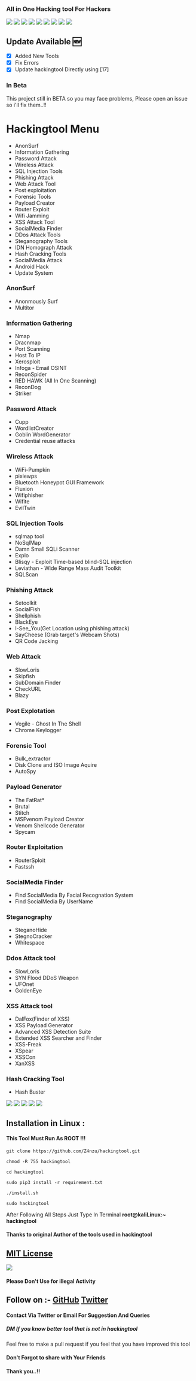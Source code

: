 ### All in One Hacking tool For Hackers
![](https://img.shields.io/github/license/Z4nzu/hackingtool)
![](https://img.shields.io/github/issues/Z4nzu/hackingtool)
![](https://img.shields.io/github/issues-closed/Z4nzu/hackingtool)
![](https://img.shields.io/badge/Python-3-blue)
![](https://img.shields.io/github/forks/Z4nzu/hackingtool)
![](https://img.shields.io/github/stars/Z4nzu/hackingtool)
![](https://img.shields.io/github/last-commit/Z4nzu/hackingtool)
![](https://img.shields.io/badge/platform-Linux%20%7C%20KaliLinux%20%7C%20ParrotOs-blue)
![](https://img.shields.io/twitter/url?style=social&url=https%3A%2F%2Ftwitter.com%2F_Zinzu07)

## Update Available :new:
- [x] Added New Tools
- [x] Fix Errors
- [X] Update hackingtool Directly using [17]
### In Beta
This project still in BETA so you may face problems,
Please open an issue so i'll fix them..!!

# Hackingtool Menu
- AnonSurf                  
- Information Gathering
- Password Attack
- Wireless Attack
- SQL Injection Tools 
- Phishing Attack 
- Web Attack Tool
- Post exploitation
- Forensic Tools
- Payload Creator
- Router Exploit
- Wifi Jamming
- XSS Attack Tool
- SocialMedia Finder 
- DDos Attack Tools
- Steganography Tools
- IDN Homograph Attack 
- Hash Cracking Tools
- SocialMedia Attack
- Android Hack
- Update System

### AnonSurf
- Anonmously Surf
- Multitor
### Information Gathering
- Nmap 
- Dracnmap
- Port Scanning
- Host To IP
- Xerosploit
- Infoga - Email OSINT
- ReconSpider 
- RED HAWK (All In One Scanning)
- ReconDog
- Striker
### Password Attack
- Cupp
- WordlistCreator
- Goblin WordGenerator
- Credential reuse attacks
### Wireless Attack
- WiFi-Pumpkin
- pixiewps
- Bluetooth Honeypot GUI Framework
- Fluxion
- Wifiphisher
- Wifite
- EvilTwin 
### SQL Injection Tools 
- sqlmap tool
- NoSqlMap
- Damn Small SQLi Scanner
- Explo
- Blisqy - Exploit Time-based blind-SQL injection
- Leviathan - Wide Range Mass Audit Toolkit 
- SQLScan
### Phishing Attack
- Setoolkit 
- SocialFish
- Shellphish
- BlackEye
- I-See_You(Get Location using phishing attack) 
- SayCheese (Grab target's Webcam Shots)
- QR Code Jacking
### Web Attack
- SlowLoris
- Skipfish
- SubDomain Finder
- CheckURL
- Blazy
### Post Explotation
- Vegile - Ghost In The Shell
- Chrome Keylogger
### Forensic Tool
- Bulk_extractor
- Disk Clone and ISO Image Aquire
- AutoSpy
### Payload Generator
- The FatRat*
- Brutal
- Stitch
- MSFvenom Payload Creator
- Venom Shellcode Generator 
- Spycam 
### Router Exploitation
- RouterSploit
- Fastssh
### SocialMedia Finder
- Find SocialMedia By Facial Recognation System
- Find SocialMedia By UserName
### Steganography
- SteganoHide
- StegnoCracker
- Whitespace
### Ddos Attack tool
- SlowLoris
- SYN Flood DDoS Weapon 
- UFOnet
- GoldenEye
### XSS Attack tool
- DalFox(Finder of XSS)
- XSS Payload Generator
- Advanced XSS Detection Suite
- Extended XSS Searcher and Finder
- XSS-Freak
- XSpear 
- XSSCon
- XanXSS
### Hash Cracking Tool
- Hash Buster

![](https://github.com/Z4nzu/hackingtool/blob/master/images/A00.png)
![](https://github.com/Z4nzu/hackingtool/blob/master/images/A0.png)
![](https://github.com/Z4nzu/hackingtool/blob/master/images/A1.png)
![](https://github.com/Z4nzu/hackingtool/blob/master/images/A2.png)
![](https://github.com/Z4nzu/hackingtool/blob/master/images/A4.png)

## Installation in Linux :

#### This Tool Must Run As ROOT !!!

    git clone https://github.com/Z4nzu/hackingtool.git
    
    chmod -R 755 hackingtool  
    
    cd hackingtool
    
    sudo pip3 install -r requirement.txt
    
    ./install.sh
    
    sudo hackingtool

 After Following All Steps Just Type In Terminal **root@kaliLinux:~** **hackingtool**
#### Thanks to original Author of the tools used in hackingtool

## [MIT License](https://raw.githubusercontent.com/Z4nzu/hackingtool/master/LICENSE)

<img src ="https://img.shields.io/badge/Important-notice-red" />
<h4>Please Don't Use for illegal Activity</h4>

## Follow on :- [GitHub](https://github.com/Z4nzu) [Twitter](https://twitter.com/_Zinzu07)
#### Contact Via Twitter or Email For Suggestion And Queries 
##### DM If you know better tool that is not in hackingtool 
Feel free to make a pull request if you feel that you have improved this tool 

#### Don't Forgot to share with Your Friends 
#### Thank you..!!
